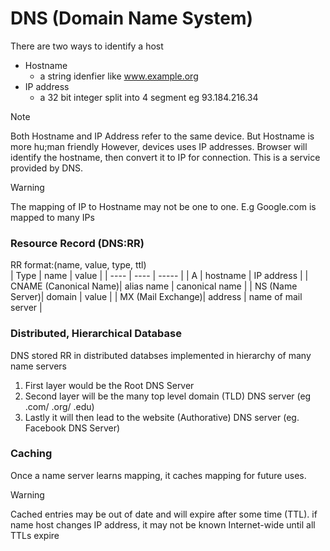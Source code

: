 # DNS (Domain Name System)
There are two ways to identify a host
* Hostname
    * a string idenfier like www.example.org
* IP address
    * a 32 bit integer split into 4 segment eg 93.184.216.34 

> [!NOTE]
> Both Hostname and IP Address refer to the same device. But Hostname is more hu;man friendly
> However, devices uses IP addresses. Browser will identify the hostname, then convert it 
> to IP for connection. This is a service provided by DNS.

> [!WARNING]
> The mapping of IP to Hostname may not be one to one. E.g Google.com is mapped to many IPs

### Resource Record (DNS:RR)
RR format:(name, value, type, ttl) <br>
| Type | name | value | 
| ---- | ---- | ----- | 
| A    | hostname | IP address |
| CNAME (Canonical Name)| alias name | canonical name | 
| NS (Name Server)| domain | value | 
| MX (Mail Exchange)| address | name of mail server | 

### Distributed, Hierarchical Database
DNS stored RR in distributed databses implemented in hierarchy of many name servers
1. First layer would be the Root DNS Server
2. Second layer will be the many top level domain (TLD) DNS server (eg .com/ .org/ .edu)
3. Lastly it will then lead to the website (Authorative) DNS server (eg. Facebook DNS Server)

### Caching
Once a name server learns mapping, it caches mapping for future uses. 

> [!WARNING]
> Cached entries may be out of date and will expire after some time (TTL). if name host changes IP address,
> it may not be known Internet-wide until all TTLs expire
